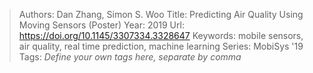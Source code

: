 > Authors: Dan Zhang, Simon S. Woo
> Title: Predicting Air Quality Using Moving Sensors (Poster)
> Year: 2019
> Url: https://doi.org/10.1145/3307334.3328647
> Keywords: mobile sensors, air quality, real time prediction, machine learning
> Series: MobiSys '19
> Tags: *Define your own tags here, separate by comma*